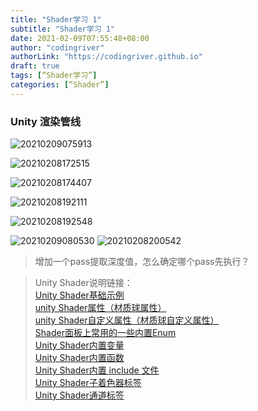 ```yaml
---
title: "Shader学习 1"
subtitle: "Shader学习 1"
date: 2021-02-09T07:55:48+08:00
author: "codingriver"
authorLink: "https://codingriver.github.io"
draft: true
tags: [“Shader学习”]
categories: [“Shader”]
---
```


<!--more-->
### Unity 渲染管线

![20210209075913](https://cdn.jsdelivr.net/gh/codingriver/cdn/texs/Shader学习-1.1基础概要/20210209075913.png)

![20210208172515](https://cdn.jsdelivr.net/gh/codingriver/cdn/texs/Shader学习记录/20210208172515.png)

![20210208174407](https://cdn.jsdelivr.net/gh/codingriver/cdn/texs/Shader学习记录/20210208174407.png)

![20210208192111](https://cdn.jsdelivr.net/gh/codingriver/cdn/texs/Shader学习记录/20210208192111.png)

![20210208192548](https://cdn.jsdelivr.net/gh/codingriver/cdn/texs/Shader学习记录/20210208192548.png)


![20210209080530](https://cdn.jsdelivr.net/gh/codingriver/cdn/texs/Shader学习-1.1基础概要/20210209080530.png)
![20210208200542](https://cdn.jsdelivr.net/gh/codingriver/cdn/texs/Shader学习记录/20210208200542.png)


> 增加一个pass提取深度值，怎么确定哪个pass先执行？

>Unity Shader说明链接：  
>[Unity Shader基础示例](https://docs.unity3d.com/cn/current/Manual/SL-VertexFragmentShaderExamples.html)  
>[unity Shader属性（材质球属性）](https://docs.unity3d.com/cn/current/Manual/SL-Properties.html)  
>[unity Shader自定义属性（材质球自定义属性）](https://docs.unity3d.com/cn/current/ScriptReference/MaterialPropertyDrawer.html)  
>[Shader面板上常用的一些内置Enum](https://zhuanlan.zhihu.com/p/93194054)  
>[Unity Shader内置变量](https://docs.unity3d.com/cn/current/Manual/SL-UnityShaderVariables.html)  
>[Unity Shader内置函数](https://docs.unity3d.com/cn/current/Manual/SL-BuiltinFunctions.html)  
>[Unity Shader内置 include 文件](https://docs.unity3d.com/cn/current/Manual/SL-BuiltinIncludes.html)  
>[Unity Shader子着色器标签](https://docs.unity3d.com/cn/current/Manual/SL-SubShaderTags.html)  
>[Unity Shader通道标签](https://docs.unity3d.com/cn/current/Manual/SL-PassTags.html)  